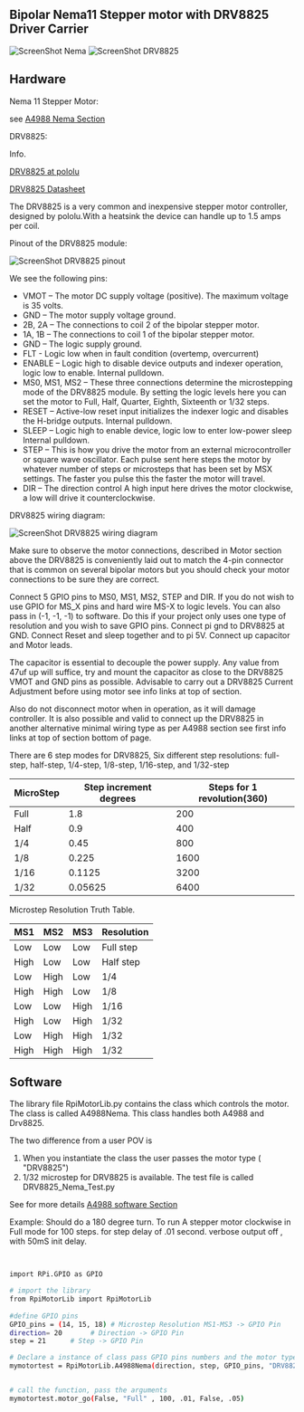Bipolar Nema11 Stepper motor with DRV8825  Driver Carrier 
--------------------------------------------  

![ScreenShot Nema](https://github.com/gavinlyonsrepo/RpiMotorLib/blob/master/extra/images/nema11.jpg)
![ScreenShot DRV8825](https://github.com/gavinlyonsrepo/RpiMotorLib/blob/master/extra/images/DRV8825.jpg)

Hardware
------------------------------------

Nema 11 Stepper Motor:

see [A4988 Nema Section](Nema11A4988.md) 


DRV8825:

Info.

[DRV8825 at pololu](https://www.pololu.com/product/2133)

[DRV8825 Datasheet](https://www.pololu.com/file/0J590/drv8825.pdf)


The DRV8825 is a very common and inexpensive stepper motor controller,
designed by pololu.With a heatsink the device can handle up to 1.5 amps per coil.

Pinout of the DRV8825 module:

![ScreenShot DRV8825 pinout](https://github.com/gavinlyonsrepo/RpiMotorLib/blob/master/extra/images/DRV8825pinout2.jpg)

We see the following pins:

* VMOT – The motor DC supply voltage (positive). The maximum voltage is 35 volts.
* GND – The motor supply voltage ground.
* 2B, 2A – The connections to coil 2 of the bipolar stepper motor.
* 1A, 1B – The connections to coil 1 of the bipolar stepper motor.
* GND – The logic supply ground.
* FLT - Logic low when in fault condition (overtemp, overcurrent)
* ENABLE – Logic high to disable device outputs and indexer operation, logic  low to enable. Internal pulldown.
* MS0, MS1, MS2 – These three connections determine the microstepping mode of the DRV8825 module. By setting the logic levels here you can set the motor to Full, Half, Quarter, Eighth, Sixteenth or 1/32 steps. 
* RESET – Active-low reset input initializes the indexer logic and disables the H-bridge outputs. Internal pulldown.
* SLEEP – Logic high to enable device, logic low to enter low-power sleep Internal pulldown.
* STEP – This is how you drive the motor from an external microcontroller or square wave oscillator. Each pulse sent here steps the motor by whatever number of steps or microsteps that has been set by MSX settings. The faster you pulse this the faster the motor will travel.
* DIR – The direction control A high input here drives the motor clockwise, a low will drive it counterclockwise.

DRV8825 wiring diagram:

![ScreenShot DRV8825 wiring diagram](https://github.com/gavinlyonsrepo/RpiMotorLib/blob/master/extra/images/DRV8825pinout.jpg)


Make sure to observe the motor connections, described in Motor section above
the DRV8825 is conveniently laid out to match the 4-pin connector 
that is common on several bipolar motors 
but you should check your motor connections to be sure they are correct.

Connect 5 GPIO pins to MS0, MS1, MS2, STEP and DIR.
If you do not wish to use GPIO for MS_X pins 
and hard wire MS-X to logic levels.
You can also pass in (-1, -1, -1) to software. 
Do this if your project only uses one type of resolution and you wish to save GPIO pins.
Connect pi gnd to DRV8825 at GND. 
Connect Reset and sleep together and to pi 5V.
Connect up capacitor and Motor leads.

The capacitor  is essential to decouple the power supply. Any value from 47uf up will suffice, 
try and mount the capacitor as close to the DRV8825 VMOT and GND pins as possible.
Advisable to carry out a DRV8825 Current Adjustment before using motor see info links at top of section.

Also do not disconnect motor when in operation, as it will damage controller. 
It is also possible and valid to connect up the DRV8825 in another alternative minimal wiring type as per A4988 section
see first info links at top of section bottom of page.

There are 6 step modes for DRV8825, 
Six different step resolutions: full-step, half-step, 1/4-step, 1/8-step, 1/16-step, and 1/32-step

| MicroStep| Step increment degrees | Steps for 1 revolution(360) |
| ------ | ------ |  ------ |
| Full | 1.8 |  200 |
| Half | 0.9 |  400 |
| 1/4 | 0.45 |  800 |
| 1/8 | 0.225 |  1600 |
| 1/16 | 0.1125 |  3200 |
| 1/32 | 0.05625 |  6400 |

Microstep Resolution Truth Table.
 
| MS1 | MS2 | MS3 |  Resolution |
| --- | --- | --- | --- |
| Low | Low |Low | Full step | 
| High | Low | Low | Half step |
| Low | High | Low | 1/4 |
| High | High | Low | 1/8 |
| Low | Low | High | 1/16 |
| High | Low | High | 1/32 |
| Low | High | High | 1/32 |
| High | High | High | 1/32 |


Software
--------------------------------------------

The library file RpiMotorLib.py contains the class which controls 
the motor. The class is called A4988Nema. This class handles both A4988 
and Drv8825. 

The two difference from a user POV is 

1. When you instantiate the class the user passes the motor type ( "DRV8825") 
2. 1/32 microstep for DRV8825 is available. The test file is called DRV8825_Nema_Test.py

See for more details [A4988 software Section](Nema11A4988.md) 


Example: Should do a 180 degree turn.
To run A stepper motor clockwise in Full mode for 100 steps.
 for step delay of .01 second. 
 verbose output off , with 50mS init delay.
 
```sh

 
import RPi.GPIO as GPIO

# import the library
from RpiMotorLib import RpiMotorLib
    
#define GPIO pins
GPIO_pins = (14, 15, 18) # Microstep Resolution MS1-MS3 -> GPIO Pin
direction= 20       # Direction -> GPIO Pin
step = 21      # Step -> GPIO Pin

# Declare a instance of class pass GPIO pins numbers and the motor type
mymotortest = RpiMotorLib.A4988Nema(direction, step, GPIO_pins, "DRV8825")


# call the function, pass the arguments
mymotortest.motor_go(False, "Full" , 100, .01, False, .05)

```
